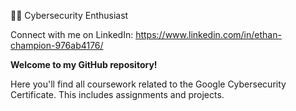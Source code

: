 👨‍💻 Cybersecurity Enthusiast

Connect with me on LinkedIn: https://www.linkedin.com/in/ethan-champion-976ab4176/

**Welcome to my GitHub repository!**

Here you'll find all coursework related to the Google Cybersecurity Certificate. This includes assignments and projects.
